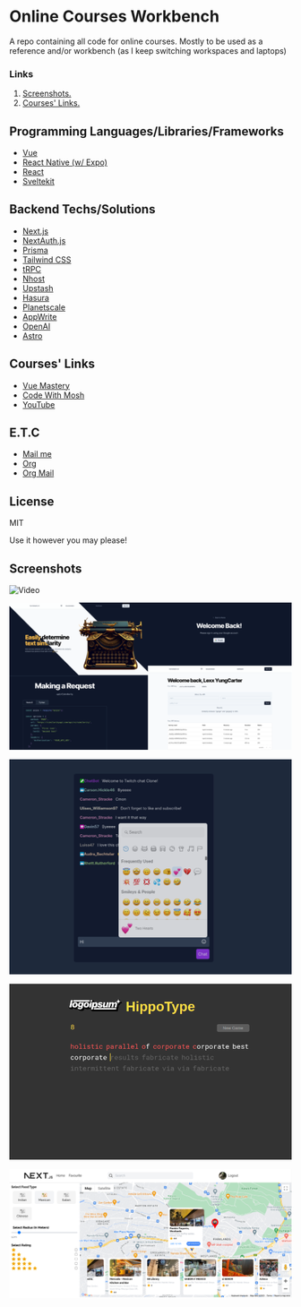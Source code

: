 # Online Courses Workbench
A repo containing all code for online courses. Mostly to be used as a reference and/or workbench (as I keep switching workspaces and laptops)

### Links
1. [ Screenshots. ](#screenshots)
2. [ Courses' Links. ](#courses-links)

## Programming Languages/Libraries/Frameworks
- [Vue](https://vuejs.org/)
- [React Native (w/ Expo)](https://expo.dev/)
- [React](https://reactjs.org/)
- [Sveltekit](https://kit.svelte.dev/)

## Backend Techs/Solutions
- [Next.js](https://nextjs.org)
- [NextAuth.js](https://next-auth.js.org)
- [Prisma](https://prisma.io)
- [Tailwind CSS](https://tailwindcss.com)
- [tRPC](https://trpc.io)
- [Nhost](https://nhost.io/)
- [Upstash](https://upstash.com/)
- [Hasura](https://hasura.io/)
- [Planetscale](https://planetscale.com/)
- [AppWrite](https://appwrite.io/)
- [OpenAI](https://platform.openai.com/account/api-keys)
- [Astro](https://astro.build/)

## Courses' Links
- [Vue Mastery](https://vuemastery.com)
- [Code With Mosh](https://codewithmosh.com)
- [YouTube](https://www.youtube.com)

## E.T.C
- [Mail me](mailto:lexxyungcarter@gmail.com)
- [Org](https://acelords.com)
- [Org Mail](mailto:info@acelords.com)

## License
MIT

Use it however you may please!

## Screenshots
![Video](sveltekit-realtime-chat-socketio/sveltekit-realtime-chat.gif)

![Screenshot Similarity-openai](next13-similarity-openai-yt/public/screenshot-0.png)

![Screenshot Twitch chat](react-twitch-chat-socketio/screenshot-1.png)

![Screenshot Typing Game](vanilla-js-typing-game/screenshot-2.png)

![Screenshot Google Places](next13-google-places-food-restaurant/public/screenshot.png)

